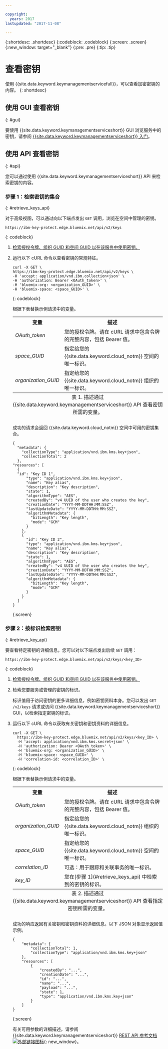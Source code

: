 ```yaml
---

copyright:
  years: 2017
lastupdated: "2017-11-08"

---
```


{:shortdesc: .shortdesc}
{:codeblock: .codeblock}
{:screen: .screen}
{:new_window: target="_blank"}
{:pre: .pre}
{:tip: .tip}

# 查看密钥

使用 {{site.data.keyword.keymanagementservicefull}}，可以查看加密密钥的内容。
{: shortdesc}

## 使用 GUI 查看密钥
{: #gui}

要使用 {{site.data.keyword.keymanagementserviceshort}} GUI 浏览服务中的密钥，请参阅 [{{site.data.keyword.keymanagementserviceshort}} 入门](/docs/services/keymgmt/index.html#managekey)。

## 使用 API 查看密钥
{: #api}

您可以通过使用 {{site.data.keyword.keymanagementserviceshort}} API 来检索密钥的内容。


### 步骤 1：检索密钥的集合
{: #retrieve_keys_api}

对于高级视图，可以通过向以下端点发出 `GET` 调用，浏览在空间中管理的密钥。

```
https://ibm-key-protect.edge.bluemix.net/api/v2/keys
```
{: codeblock}

1. [检索授权令牌、组织 GUID 和空间 GUID 以在该服务中使用密钥。](/docs/services/keymgmt/keyprotect_authentication.html)
2. 运行以下 cURL 命令以查看密钥的常规特征。

    ```cURL
    curl -X GET \
    https://ibm-key-protect.edge.bluemix.net/api/v2/keys \
    -H 'accept: application/vnd.ibm.collection+json' \
    -H 'authorization: Bearer <OAuth_token>' \
    -H 'bluemix-org: <organization_GUID>' \
    -H 'bluemix-space: <space_GUID>' \
    ```
    {: codeblock}

    根据下表替换示例请求中的变量。
    <table>
      <tr>
        <th>变量</th>
        <th>描述</th>
      </tr>
      <tr>
        <td><em>OAuth_token</em></td>
        <td>您的授权令牌。请在 cURL 请求中包含令牌的完整内容，包括 Bearer 值。</td>
      </tr>
      <tr>
        <td><em>space_GUID</em></td>
        <td>指定给您的 {{site.data.keyword.cloud_notm}} 空间的唯一标识。</td>
      </tr>
      <tr>
        <td><em>organization_GUID</em></td>
        <td>指定给您的 {{site.data.keyword.cloud_notm}} 组织的唯一标识。</td>
      </tr>
      <caption style="caption-side:bottom;">表 1. 描述通过 {{site.data.keyword.keymanagementserviceshort}} API 查看密钥所需的变量。</caption>
    </table>

    成功的请求会返回 {{site.data.keyword.cloud_notm}} 空间中可用的密钥集合。

    ```
    {
      "metadata": {
        "collectionType": "application/vnd.ibm.kms.key+json",
        "collectionTotal": 2
      },
    "resources": [
      {
      "id": "Key ID 1",
          "type": "application/vnd.ibm.kms.key+json",
          "name": "Key alias",
          "description": "Key description",
          "state": 1,
          "algorithmType": "AES",
          "createdBy": "v4 UUID of the user who creates the key",
          "creationDate": "YYYY-MM-DDTHH:MM:SSZ",
          "lastUpdateDate": "YYYY-MM-DDTHH:MM:SSZ",
          "algorithmMetadata": {
            "bitLength": "Key length",
            "mode": "GCM"
          }
        },
        {
          "id": "Key ID 2",
          "type": "application/vnd.ibm.kms.key+json",
          "name": "Key alias",
          "description": "Key description",
          "state": 1,
          "algorithmType": "AES",
          "createdBy": "v4 UUID of the user who creates the key",
          "creationDate": "YYYY-MM-DDTHH:MM:SSZ",
          "lastUpdateDate": "YYYY-MM-DDTHH:MM:SSZ",
          "algorithmMetadata": {
            "bitLength": "Key length",
            "mode": "GCM"
          }
        }
      ]
    }
    ```
    {:screen}

### 步骤 2：按标识检索密钥
{: #retrieve_key_api}

要查看特定密钥的详细信息，您可以对以下端点发出后续 `GET` 调用：

```
https://ibm-key-protect.edge.bluemix.net/api/v2/keys/<key_ID>
```
{: codeblock}

1. [检索授权令牌、组织 GUID 和空间 GUID 以在该服务中使用密钥。](/docs/services/keymgmt/keyprotect_authentication.html)
2. 检索您要服务或管理的密钥的标识。

    标识值用于访问密钥的更多详细信息，例如密钥资料本身。您可以发出 `GET /v2/keys` 请求或访问 {{site.data.keyword.keymanagementserviceshort}} GUI，以检索指定密钥的标识。

3. 运行以下 cURL 命令以获取有关密钥和密钥资料的详细信息。

    ```cURL
    curl -X GET \
      https://ibm-key-protect.edge.bluemix.net/api/v2/keys/<key_ID> \
      -H 'accept: application/vnd.ibm.kms.secret+json' \
      -H 'authorization: Bearer <OAuth_token>' \
      -H 'bluemix-org: <organization_GUID>' \
      -H 'bluemix-space: <space_GUID>' \
      -H 'correlation-id: <correlation_ID>' \
    ```
    {: codeblock}

    根据下表替换示例请求中的变量。

    <table>
      <tr>
        <th>变量</th>
        <th>描述</th>
      </tr>
      <tr>
        <td><em>OAuth_token</em></td>
        <td>您的授权令牌。请在 cURL 请求中包含令牌的完整内容，包括 Bearer 值。</td>
      </tr>
      <tr>
        <td><em>organization_GUID</em></td>
        <td>指定给您的 {{site.data.keyword.cloud_notm}} 组织的唯一标识。</td>
      </tr>
      <tr>
        <td><em>space_GUID</em></td>
        <td>指定给您的 {{site.data.keyword.cloud_notm}} 空间的唯一标识。</td>
      </tr>
      <tr>
        <td><em>correlation_ID</em></td>
        <td>可选：用于跟踪和关联事务的唯一标识。</td>
      </tr>
      <tr>
        <td><em>key_ID</em></td>
        <td>您在[步骤 1](#retrieve_keys_api) 中检索到的密钥的标识。</td>
      </tr>
      <caption style="caption-side:bottom;">表 2. 描述通过 {{site.data.keyword.keymanagementserviceshort}} API 查看指定密钥所需的变量。</caption>
    </table>

    成功的响应返回有关密钥和密钥资料的详细信息。以下 JSON 对象显示返回值示例。

    ```
    {
        "metadata": {
            "collectionTotal": 1,
            "collectionType": "application/vnd.ibm.kms.key+json"
        },
        "resources": [
            {
                "createdBy": "...",
                "creationDate": "...",
                "id": "...",
                "name": "...",
                "payload": "...",
                "state": 1,
                "type": "application/vnd.ibm.kms.key+json"
            }
        ]
    }
    ```
    {:screen}

    有关可用参数的详细描述，请参阅 {{site.data.keyword.keymanagementserviceshort}} [REST API 参考文档 ![外部链接图标](../../icons/launch-glyph.svg "外部链接图标")](https://console.ng.bluemix.net/apidocs/639){: new_window}。

